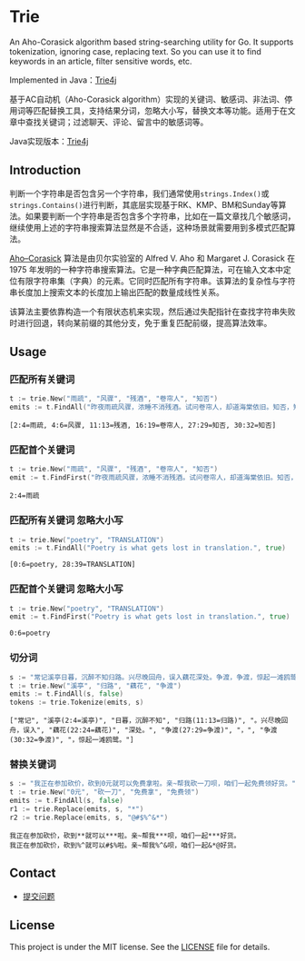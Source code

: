 # Trie

An Aho-Corasick algorithm based string-searching utility for Go. It supports tokenization, ignoring case, replacing text. So you can use it to find keywords in an article, filter sensitive words, etc. 

Implemented in Java：[Trie4j](https://github.com/yihleego/trie4j)

基于AC自动机（Aho-Corasick algorithm）实现的关键词、敏感词、非法词、停用词等匹配替换工具，支持结果分词，忽略大小写，替换文本等功能。适用于在文章中查找关键词；过滤聊天、评论、留言中的敏感词等。

Java实现版本：[Trie4j](https://github.com/yihleego/trie4j)

## Introduction

判断一个字符串是否包含另一个字符串，我们通常使用`strings.Index()`或`strings.Contains()`进行判断，其底层实现基于RK、KMP、BM和Sunday等算法。如果要判断一个字符串是否包含多个字符串，比如在一篇文章找几个敏感词，继续使用上述的字符串搜索算法显然是不合适，这种场景就需要用到多模式匹配算法。

[Aho–Corasick](http://cr.yp.to/bib/1975/aho.pdf) 算法是由贝尔实验室的 Alfred V. Aho 和 Margaret J. Corasick 在 1975 年发明的一种字符串搜索算法。它是一种字典匹配算法，可在输入文本中定位有限字符串集（字典）的元素。它同时匹配所有字符串。该算法的复杂性与字符串长度加上搜索文本的长度加上输出匹配的数量成线性关系。

该算法主要依靠构造一个有限状态机来实现，然后通过失配指针在查找字符串失败时进行回退，转向某前缀的其他分支，免于重复匹配前缀，提高算法效率。

## Usage

### 匹配所有关键词

```go
t := trie.New("雨疏", "风骤", "残酒", "卷帘人", "知否")
emits := t.FindAll("昨夜雨疏风骤，浓睡不消残酒。试问卷帘人，却道海棠依旧。知否，知否？应是绿肥红瘦。", false)
```

```text
[2:4=雨疏, 4:6=风骤, 11:13=残酒, 16:19=卷帘人, 27:29=知否, 30:32=知否]
```

### 匹配首个关键词

```go
t := trie.New("雨疏", "风骤", "残酒", "卷帘人", "知否")
emit := t.FindFirst("昨夜雨疏风骤，浓睡不消残酒。试问卷帘人，却道海棠依旧。知否，知否？应是绿肥红瘦。", false)
```

```text
2:4=雨疏
```

### 匹配所有关键词 忽略大小写

```go
t := trie.New("poetry", "TRANSLATION")
emits := t.FindAll("Poetry is what gets lost in translation.", true)
```

```text
[0:6=poetry, 28:39=TRANSLATION]
```

### 匹配首个关键词 忽略大小写

```go
t := trie.New("poetry", "TRANSLATION")
emit := t.FindFirst("Poetry is what gets lost in translation.", true)
```

```text
0:6=poetry
```

### 切分词

```go
s := "常记溪亭日暮，沉醉不知归路。兴尽晚回舟，误入藕花深处。争渡，争渡，惊起一滩鸥鹭。"
t := trie.New("溪亭", "归路", "藕花", "争渡")
emits := t.FindAll(s, false)
tokens := trie.Tokenize(emits, s)
```

```text
["常记", "溪亭(2:4=溪亭)", "日暮，沉醉不知", "归路(11:13=归路)", "。兴尽晚回舟，误入", "藕花(22:24=藕花)", "深处。", "争渡(27:29=争渡)", "，", "争渡(30:32=争渡)", "，惊起一滩鸥鹭。"]
```

### 替换关键词

```go
s := "我正在参加砍价，砍到0元就可以免费拿啦。亲~帮我砍一刀呗，咱们一起免费领好货。"
t := trie.New("0元", "砍一刀", "免费拿", "免费领")
emits := t.FindAll(s, false)
r1 := trie.Replace(emits, s, "*")
r2 := trie.Replace(emits, s, "@#$%^&*")
```

```text
我正在参加砍价，砍到**就可以***啦。亲~帮我***呗，咱们一起***好货。
我正在参加砍价，砍到%^就可以#$%啦。亲~帮我%^&呗，咱们一起&*@好货。
```

## Contact

- [提交问题](https://github.com/yihleego/trie/issues)

## License

This project is under the MIT license. See the [LICENSE](LICENSE) file for details.
